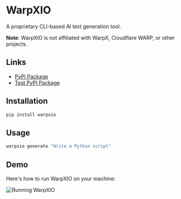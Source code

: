 # WarpXIO

A proprietary CLI-based AI text generation tool.

**Note**: WarpXIO is not affiliated with WarpX, Cloudflare WARP, or other projects.

## Links

- [PyPI Package](https://pypi.org/project/warpxio/0.1.0/)
- [Test PyPI Package](https://test.pypi.org/project/warpxio/0.1.0/)

## Installation

```bash
pip install warpxio
```

## Usage

```bash
warpxio generate "Write a Python script"
```

## Demo

Here's how to run WarpXIO on your machine:

![Running WarpXIO](run.png)
